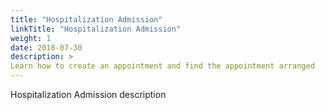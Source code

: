 ```yaml
---
title: "Hospitalization Admission"
linkTitle: "Hospitalization Admission"
weight: 1
date: 2018-07-30
description: >
Learn how to create an appointment and find the appointment arranged
---
```


Hospitalization Admission description
